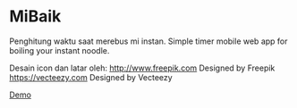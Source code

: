 # MiBaik
Penghitung waktu saat merebus mi instan.
Simple timer mobile web app for boiling your instant noodle.

Desain icon dan latar oleh:
http://www.freepik.com Designed by Freepik
https://vecteezy.com Designed by Vecteezy

<a href="https://cdn.rawgit.com/agiksyah/MiBaik/28d9def0/www/index.html">Demo</a>

